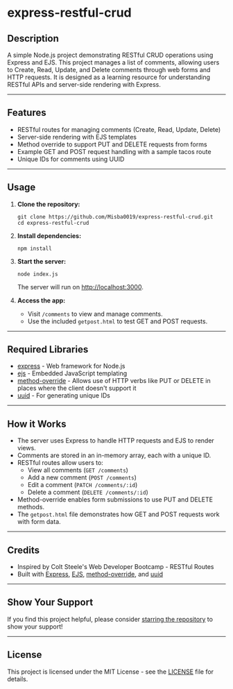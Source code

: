 # express-restful-crud

## Description

A simple Node.js project demonstrating RESTful CRUD operations using Express and EJS. This project manages a list of comments, allowing users to Create, Read, Update, and Delete comments through web forms and HTTP requests. It is designed as a learning resource for understanding RESTful APIs and server-side rendering with Express.

---

## Features

- RESTful routes for managing comments (Create, Read, Update, Delete)
- Server-side rendering with EJS templates
- Method override to support PUT and DELETE requests from forms
- Example GET and POST request handling with a sample tacos route
- Unique IDs for comments using UUID

---

## Usage

1. **Clone the repository:**
   ```
   git clone https://github.com/Misba0019/express-restful-crud.git
   cd express-restful-crud
   ```

2. **Install dependencies:**
   ```
   npm install
   ```

3. **Start the server:**
   ```
   node index.js
   ```
   The server will run on [http://localhost:3000](http://localhost:3000).

4. **Access the app:**
   - Visit `/comments` to view and manage comments.
   - Use the included `getpost.html` to test GET and POST requests.

---

## Required Libraries

- [express](https://www.npmjs.com/package/express) - Web framework for Node.js
- [ejs](https://www.npmjs.com/package/ejs) - Embedded JavaScript templating
- [method-override](https://www.npmjs.com/package/method-override) - Allows use of HTTP verbs like PUT or DELETE in places where the client doesn't support it
- [uuid](https://www.npmjs.com/package/uuid) - For generating unique IDs

---

## How it Works

- The server uses Express to handle HTTP requests and EJS to render views.
- Comments are stored in an in-memory array, each with a unique ID.
- RESTful routes allow users to:
  - View all comments (`GET /comments`)
  - Add a new comment (`POST /comments`)
  - Edit a comment (`PATCH /comments/:id`)
  - Delete a comment (`DELETE /comments/:id`)
- Method-override enables form submissions to use PUT and DELETE methods.
- The `getpost.html` file demonstrates how GET and POST requests work with form data.

---

## Credits

- Inspired by Colt Steele's Web Developer Bootcamp - RESTful Routes
- Built with [Express](https://expressjs.com/), [EJS](https://ejs.co/), [method-override](https://www.npmjs.com/package/method-override), and [uuid](https://www.npmjs.com/package/uuid)

---

## Show Your Support

If you find this project helpful, please consider [starring the repository](https://github.com/Misba0019/express-restful-crud) to show your support!

---

## License
This project is licensed under the MIT License - see the [LICENSE](LICENSE) file for details.